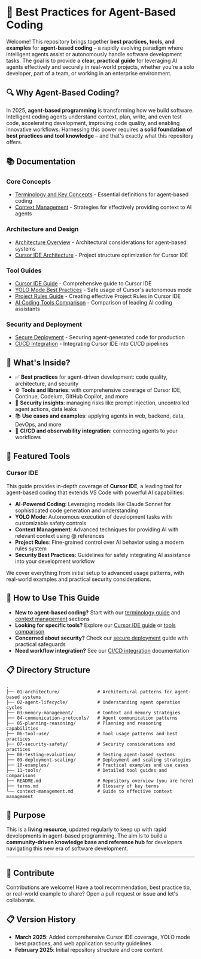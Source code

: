 # 🧠 Best Practices for Agent-Based Coding

Welcome! This repository brings together **best practices, tools, and examples** for **agent-based coding** – a rapidly evolving paradigm where intelligent agents assist or autonomously handle software development tasks. The goal is to provide a **clear, practical guide** for leveraging AI agents effectively and securely in real-world projects, whether you're a solo developer, part of a team, or working in an enterprise environment.

## 🔍 Why Agent-Based Coding?
In 2025, **agent-based programming** is transforming how we build software. Intelligent coding agents understand context, plan, write, and even test code, accelerating development, improving code quality, and enabling innovative workflows. Harnessing this power requires **a solid foundation of best practices and tool knowledge** – and that's exactly what this repository offers.

## 📚 Documentation

### Core Concepts
- [Terminology and Key Concepts](./terms.md) - Essential definitions for agent-based coding
- [Context Management](./context-management.md) - Strategies for effectively providing context to AI agents

### Architecture and Design
- [Architecture Overview](./01-architecture/README.md) - Architectural considerations for agent-based systems
- [Cursor IDE Architecture](./01-architecture/cursor-ide-architecture.md) - Project structure optimization for Cursor IDE

### Tool Guides
- [Cursor IDE Guide](./11-tools/cursor-ide-guide.md) - Comprehensive guide to Cursor IDE
- [YOLO Mode Best Practices](./06-tool-use/yolo-mode-best-practices.md) - Safe usage of Cursor's autonomous mode
- [Project Rules Guide](./11-tools/project-rules-guide.md) - Creating effective Project Rules in Cursor IDE
- [AI Coding Tools Comparison](./11-tools/ai-coding-tools-comparison.md) - Comparison of leading AI coding assistants

### Security and Deployment
- [Secure Deployment](./07-security-safety/agent-secure-deployment.md) - Securing agent-generated code for production
- [CI/CD Integration](./09-deployment-scaling/cursor-cicd-integration.md) - Integrating Cursor IDE into CI/CD pipelines

## 🎯 What's Inside?
- ✅ **Best practices** for agent-driven development: code quality, architecture, and security
- ⚙️ **Tools and libraries**: with comprehensive coverage of Cursor IDE, Continue, Codeium, GitHub Copilot, and more
- 🔐 **Security insights**: managing risks like prompt injection, uncontrolled agent actions, data leaks
- 📚 **Use cases and examples**: applying agents in web, backend, data, DevOps, and more
- 🔄 **CI/CD and observability integration**: connecting agents to your workflows

## 🔧 Featured Tools

### Cursor IDE
This guide provides in-depth coverage of **Cursor IDE**, a leading tool for agent-based coding that extends VS Code with powerful AI capabilities:

- **AI-Powered Coding**: Leveraging models like Claude Sonnet for sophisticated code generation and understanding
- **YOLO Mode**: Autonomous execution of development tasks with customizable safety controls
- **Context Management**: Advanced techniques for providing AI with relevant context using @ references
- **Project Rules**: Fine-grained control over AI behavior using a modern rules system
- **Security Best Practices**: Guidelines for safely integrating AI assistance into your development workflow

We cover everything from initial setup to advanced usage patterns, with real-world examples and practical security considerations.

## 📖 How to Use This Guide
- **New to agent-based coding?** Start with our [terminology guide](./terms.md) and [context management](./context-management.md) sections
- **Looking for specific tools?** Explore our [Cursor IDE guide](./11-tools/cursor-ide-guide.md) or [tools comparison](./11-tools/ai-coding-tools-comparison.md)
- **Concerned about security?** Check our [secure deployment](./07-security-safety/agent-secure-deployment.md) guide with practical safeguards
- **Need workflow integration?** See our [CI/CD integration](./09-deployment-scaling/cursor-cicd-integration.md) documentation

## 📋 Directory Structure

```
.
├── 01-architecture/              # Architectural patterns for agent-based systems
├── 02-agent-lifecycle/           # Understanding agent operation cycles
├── 03-memory-management/         # Context and memory strategies
├── 04-communication-protocols/   # Agent communication patterns
├── 05-planning-reasoning/        # Planning and reasoning capabilities
├── 06-tool-use/                  # Tool usage patterns and best practices
├── 07-security-safety/           # Security considerations and practices
├── 08-testing-evaluation/        # Testing agent-based systems
├── 09-deployment-scaling/        # Deployment and scaling strategies
├── 10-examples/                  # Practical examples and use cases
├── 11-tools/                     # Detailed tool guides and comparisons
├── README.md                     # Repository overview (you are here)
├── terms.md                      # Glossary of key terms
└── context-management.md         # Guide to effective context management
```

## 🚀 Purpose
This is a **living resource**, updated regularly to keep up with rapid developments in agent-based programming. The aim is to build a **community-driven knowledge base and reference hub** for developers navigating this new era of software development.

---

## 📢 Contribute
Contributions are welcome! Have a tool recommendation, best practice tip, or real-world example to share? Open a pull request or issue and let's collaborate.

## 📋 Version History
- **March 2025**: Added comprehensive Cursor IDE coverage, YOLO mode best practices, and web application security guidelines
- **February 2025**: Initial repository structure and core content

